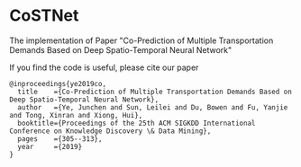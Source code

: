 # CoSTNet
The implementation of Paper "Co-Prediction of Multiple Transportation Demands Based on Deep Spatio-Temporal Neural Network"

If you find the code is useful, please cite our paper

```
@inproceedings{ye2019co,  
  title    ={Co-Prediction of Multiple Transportation Demands Based on Deep Spatio-Temporal Neural Network},  
  author   ={Ye, Junchen and Sun, Leilei and Du, Bowen and Fu, Yanjie and Tong, Xinran and Xiong, Hui},  
  booktitle={Proceedings of the 25th ACM SIGKDD International Conference on Knowledge Discovery \& Data Mining},  
  pages    ={305--313},  
  year     ={2019}  
}
```
